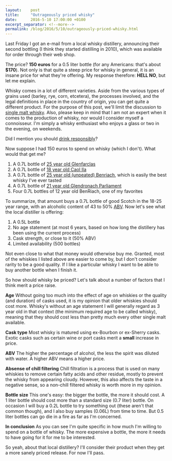 ```yaml
---
layout:    post
title:     "Outrageously priced whisky"
date:      2016-5-10 17:00:00 +0100
excerpt_separator: <!--more-->
permalink: /blog/2016/5/10/outrageously-priced-whisky.html
---
```


Last Friday I got an e-mail from a local whisky distillery, announcing their second bottling (I think they started distilling in 2010), which was available for order through their web shop.

The price? **150 euros** for a 0.5 liter bottle (for any Americans: that's about **$170**). Not only is that quite a steep price for whisky in general, it is an insane price for what they're offering. My response therefore: **HELL NO**, but let me explain.

<!--more-->
Whisky comes in a lot of different varieties. Aside from the various types of grains used (barley, rye, corn, etcetera), the processes involved, and the legal definitions in place in the country of origin, you can get quite a different product. For the purpose of this post, we'll limit the discussion to [single malt whisky](https://en.wikipedia.org/wiki/Single_malt_whisky). Also, please keep in mind that I am not an expert when it comes to the production of whisky, nor would I consider myself a connoisseur. I'm simply a whisky enthusiast who enjoys a glass or two in the evening, on weekends.

Did I mention you should [drink responsibly](http://www.responsibledrinking.eu/)?

Now suppose I had 150 euros to spend on whisky (which I don't). What would that get me?

1. A 0.7L bottle of [25 year old Glenfarclas](http://www.drankgigant.nl/sterke-drank/whisky/glenfarclas-25-year.html)
1. A 0.7L bottle of [18 year old Caol Ila](http://www.drankgigant.nl/sterke-drank/whisky/caol-ila-18-year.html)
1. A 0.7L bottle of [25 year old (unpeated) Benriach](http://drankdozijn.nl/artikel/fles-benriach-25-years-single-malt-70cl), which is easily the best whisky I've ever tasted
1. A 0.7L bottle of [21 year old Glendronach Parliament](http://drankdozijn.nl/artikel/fles-glendronach-21-years-parliament-70cl)
1. Four 0.7L bottles of 12 year old BenRiach, one of my favorites


To summarize, that amount buys a 0.7L bottle of good Scotch in the 18-25 year range, with an alcoholic content of 43 to 50% [ABV](https://en.wikipedia.org/wiki/Alcohol_by_volume). Now let's see what the local distiller is offering:

1. A 0.5L bottle
1. No age statement (at most 6 years, based on how long the distillery has been using the current process)
1. Cask strength, or close to it (50% ABV)
1. Limited availability (500 bottles)


Not even close to what that money would otherwise buy me. Granted, most of the whiskies I listed above are easier to come by, but I don't consider rarity to be a good quality. If I like a particular whisky I want to be able to buy another bottle when I finish it.

So how should whisky be priced? Let's talk about a number of factors that I think merit a price raise.

**Age**
Without going too much into the effect of age on whiskies or the quality (and duration) of casks used, it is my opinion that older whiskies should cost more. Whisky's without an age statement I will generally regard as 3 year old in that context (the minimum required age to be called whisky), meaning that they should cost less than pretty much every other single malt available.

**Cask type**
Most whisky is matured using ex-Bourbon or ex-Sherry casks. Exotic casks such as certain wine or port casks merit a **small** increase in price.

**ABV**
The higher the percentage of alcohol, the less the spirit was diluted with water. A higher ABV means a higher price.

**Absense of chill filtering**
Chill filtration is a process that is used on many whiskies to remove certain fatty acids and other residue, mostly to prevent the whisky from appearing cloudy. However, this also affects the taste in a negative sense, so a non-chill filtered whisky is worth more in my opinion.

**Bottle size**
This one's easy: the bigger the bottle, the more it should cost. A 1 liter bottle should cost more than a standard size (0.7 liter) bottle. On occasion I will buy a 0.2L bottle to try something out (these aren't that common though), and I also buy samples (0.06L) from time to time. But 0.5 liter bottles can go die in a fire as far as I'm concerned.

**In conclusion**
As you can see I'm quite specific in how much I'm willing to spend on a bottle of whisky. The more expensive a bottle, the more it needs to have going for it for me to be interested.

So yeah, about that local distillery? I'll consider their product when they get a more sanely priced release. For now I'll pass.